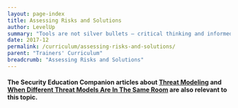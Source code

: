 ```yaml
---
layout: page-index
title: Assessing Risks and Solutions
author: LevelUp
summary: "Tools are not silver bullets – critical thinking and informed decision making are the true hallmarks of a strong, holistic practice of digital security. This sessions in this section encourage training participants to think critically about digital security risks, and furthermore support the development of personalized, context-specific stratgies to mitigate such risks."
date: 2017-12
permalink: /curriculum/assessing-risks-and-solutions/
parent: "Trainers' Curriculum"
breadcrumb: "Assessing Risks and Solutions"
---
```

#### The Security Education Companion articles about [Threat Modeling](https://www.securityeducationcompanion.org/topics/threat-modeling) and [When Different Threat Models Are In The Same Room](https://www.securityeducationcompanion.org/articles/when-different-threat-models-are-in-the-same-room) are also relevant to this topic.
